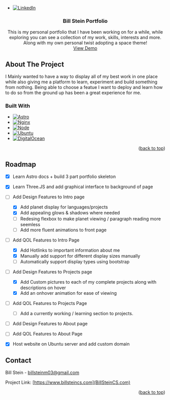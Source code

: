 
<a id="readme-top"></a>

* [![LinkedIn][linkedin-shield]][linkedin-url]

<h3 align="center">Bill Stein Portfolio</h3>

  <p align="center">
    This is my personal portfolio that I have been working on for a while, while exploring you can see a collection of my work, skills, interests and more. Along with my own personal twist 
  adopting a space theme!
    <br />
    <a href="https://www.billsteincs.com">View Demo</a>
  </p>
</div>


<!-- ABOUT THE PROJECT -->
## About The Project

I Mainly wanted to have a way to display all of my best work in one place while also giving me a platform to learn, experiment and build something from nothing. Being able to choose a featue I want to deploy and learn how to do so from the ground up has been a great experience for me.

### Built With

* [![Astro][Astro.js]][Astro-url]
* [![Nginx][Nginx.dev]][Nginx-url]
* [![Node][Node.js]][Node-url]
* [![Ubuntu][Ubuntu.dev]][Ubuntu-url]
* [![DigitalOcean][DigOce.dev]][DigOce-url]

<p align="right">(<a href="#readme-top">back to top</a>)</p>


## Roadmap

- [x] Learn Astro docs + build 3 part portfolio skeleton
- [x] Learn Three.JS and add graphical interface to background of page
- [ ] Add Design Features to Intro page
    - [x] Add planet display for languages/projects
    - [x] Add appealing glows & shadows where needed
    - [ ] Redesing flexbox to make planet viewing / paragraph reading more seemless
    - [ ] Add more fluent animations to front page
- [ ] Add QOL Features to Intro Page
    - [x] Add Hotlinks to important information about me
    - [x] Manually add support for different display sizes manually
    - [ ] Automatically support display types using bootstrap
- [ ] Add Design Features to Projects page
    - [x] Add Custom pictures to each of my complete projects along with descriptions on hover
    - [x] Add an onhover animation for ease of viewing 
- [ ] Add QOL Features to Projects Page
    - [ ] Add a currently working / learning section to projects.
- [ ] Add Design Features to About page
- [ ] Add QOL Features to About Page
-[x] Host website on Ubuntu server and add custom domain



<!-- CONTACT -->
## Contact

Bill Stein - billsteinm03@gmail.com

Project Link: [https://www.billsteincs.com](BillSteinCS.com)

<p align="right">(<a href="#readme-top">back to top</a>)</p>




[linkedin-shield]: https://img.shields.io/badge/-LinkedIn-black.svg?style=for-the-badge&logo=linkedin&colorB=555
[linkedin-url]: https://www.linkedin.com/in/billstein3714982/
[product-screenshot]: images/screenshot.png
[Astro.js]: https://img.shields.io/badge/Astro-BC52EE?style=for-the-badge&logo=astro&logoColor=white
[Astro-url]: https://astro.build/
[Nginx.dev]: https://img.shields.io/badge/Nginx-808080?style=for-the-badge&logo=nginx&logoColor=white
[Nginx-url]: https://nginx.org/en/
[Node.js]: https://img.shields.io/badge/Node.js-339933?style=for-the-badge&logo=nodedotjs&logoColor=white
[Node-url]: https://nodejs.org/en/
[Ubuntu.dev]: https://img.shields.io/badge/Ubuntu-E95420?style=for-the-badge&logo=ubuntu&logoColor=white
[Ubuntu-url]: https://ubuntu.com/
[DigOce.dev]: https://img.shields.io/badge/Digital%20Ocean-0080FF?style=for-the-badge&logo=digitalocean&logoColor=white
[DigOce-url]: https://www.digitalocean.com/


